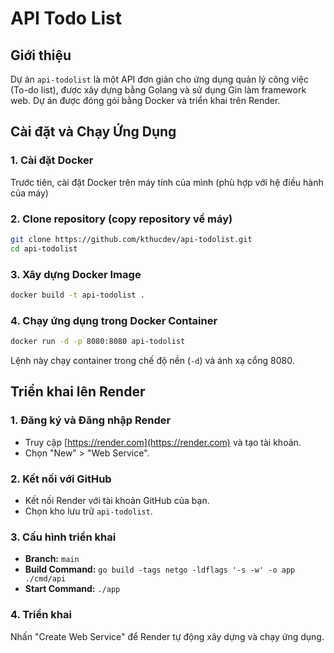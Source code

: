 # API Todo List

## Giới thiệu

Dự án `api-todolist` là một API đơn giản cho ứng dụng quản lý công việc (To-do list), được xây dựng bằng Golang và sử dụng Gin làm framework web. Dự án được đóng gói bằng Docker và triển khai trên Render.

## Cài đặt và Chạy Ứng Dụng

### 1. Cài đặt Docker

Trước tiên, cài đặt Docker trên máy tính của mình (phù hợp với hệ điều hành của máy)

### 2. Clone repository (copy repository về máy)

```bash
git clone https://github.com/kthucdev/api-todolist.git
cd api-todolist
```

### 3. Xây dựng Docker Image

```bash
docker build -t api-todolist .
```

### 4. Chạy ứng dụng trong Docker Container

```bash
docker run -d -p 8080:8080 api-todolist
```
Lệnh này chạy container trong chế độ nền (`-d`) và ánh xạ cổng 8080.

## Triển khai lên Render

### 1. Đăng ký và Đăng nhập Render
- Truy cập [https://render.com](https://render.com) và tạo tài khoản.
- Chọn "New" > "Web Service".

### 2. Kết nối với GitHub
- Kết nối Render với tài khoản GitHub của bạn.
- Chọn kho lưu trữ `api-todolist`.

### 3. Cấu hình triển khai
- **Branch:** `main`
- **Build Command:** `go build -tags netgo -ldflags '-s -w' -o app ./cmd/api`
- **Start Command:** `./app`

### 4. Triển khai
Nhấn "Create Web Service" để Render tự động xây dựng và chạy ứng dụng.